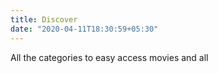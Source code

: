 ```yaml
---
title: Discover
date: "2020-04-11T18:30:59+05:30"
---
```


All the categories to easy access movies and all
